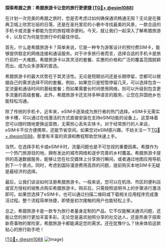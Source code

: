 **探索希腊之旅：希腊旅游卡让您的旅行更便捷 [[TG💪+ @esim1088](https://t.me/s/esim1088)]**

在计划一次完美的希腊之旅时，您是否考虑过如何确保通讯畅通无阻？无论是在雅典卫城上欣赏壮丽的日落，还是在圣托里尼的小巷中寻找最美的风景，一款合适的手机卡或流量卡都能为您的旅程增添便利。今天，就让我们一起深入了解希腊旅游卡，以及它为何是您旅行中的最佳伴侣。

首先，什么是希腊旅游卡？简单来说，它是一种专为游客设计的预付费SIM卡，能够提供稳定的网络连接和通话服务。对于许多旅行者而言，选择合适的手机卡是旅行前的一大难题。希腊旅游卡以其灵活的套餐、实惠的价格和广泛的覆盖范围脱颖而出，成为众多游客的首选。

希腊旅游卡的最大优势在于其灵活性。无论是短期访问还是长期停留，您都可以根据自己的需求选择不同的套餐。例如，如果您只是短暂停留几天，可以选择包含一定流量和通话时间的基础套餐；而如果需要长时间使用网络，则可以升级到包含更多流量的高级套餐。此外，希腊旅游卡还支持多种语言的服务，让您在异国他乡也能轻松沟通。

除了传统的手机卡，近年来，eSIM卡逐渐成为旅行者的热门选择。eSIM卡无需实体卡槽，可以通过在线激活的方式直接安装在支持eSIM功能的设备上。这意味着您可以随时随地更换运营商，无需担心丢失实体卡。对于经常旅行的人来说，eSIM卡不仅方便携带，还能节省空间。如果您对eSIM感兴趣，不妨关注一下[TG💪+ @esim1088](https://t.me/s/esim1088)，那里有丰富的资源和教程帮助您快速上手。

当然，在选择手机卡或eSIM卡时，流量问题也是不可忽视的重要因素。希腊作为一个热门旅游目的地，拥有发达的城市网络和逐步完善的乡村覆盖。希腊旅游卡提供的高速数据服务，能够让您在社交媒体上分享旅行瞬间，或者通过地图应用导航到下一个景点。同时，考虑到国际漫游费用高昂的问题，提前购买本地SIM卡无疑是最经济的选择。

最后，让我们谈谈如何注册希腊旅游卡。一般来说，您可以在机场、市区的便利店或官方授权的销售点购买希腊旅游卡。购买后，只需按照说明书上的步骤进行激活即可。如果您选择了eSIM卡，也可以通过扫描二维码或下载相关应用程序完成激活过程。整个流程简单快捷，即使是初次接触的用户也能轻松上手。

总之，希腊旅游卡是一款专为旅行者量身定制的产品，它不仅能解决通讯问题，还能让您的旅行更加丰富多彩。无论您是喜欢拍照分享的社交达人，还是热衷于探索新奇事物的冒险家，希腊旅游卡都能满足您的需求。还在犹豫什么？快来体验这款贴心的旅行助手吧！

[[TG💪+ @esim1088](https://t.me/s/esim1088) ![Image](https://i.postimg.cc/4NQfJmqS/Snipaste-2025-05-13-00-14-12.png)]